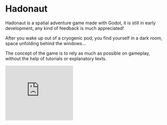 # Hadonaut

Hadonaut is a spatial adventure game made with Godot, it is still in early development, any kind of feedback is much appreciated!

After you wake up out of a cryogenic pod, you find yourself in a dark room, space unfolding behind the windows...

The concept of the game is to rely as much as possible on gameplay, without the help of tutorials or explanatory texts.

<iframe src="https://itch.io/embed/755346?border_width=4&amp;bg_color=222222&amp;fg_color=eeeeee&amp;border_color=020202" width="214" height="173" frameborder="0"><a href="https://ivanvoirol.itch.io/hadonaut">Hadonaut by Ivan Voirol</a></iframe>
